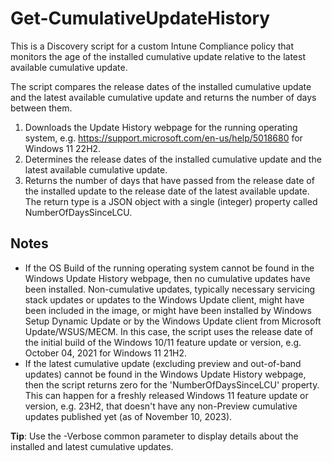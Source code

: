 # Get-CumulativeUpdateHistory

This is a Discovery script for a custom Intune Compliance policy that monitors the age of the installed cumulative update relative to the latest available cumulative update.

The script compares the release dates of the installed cumulative update and the latest available cumulative update and returns the number of days between them.

1. Downloads the Update History webpage for the running operating system, e.g. <https://support.microsoft.com/en-us/help/5018680> for Windows 11 22H2.
2. Determines the release dates of the installed cumulative update and the latest available cumulative update.
3. Returns the number of days that have passed from the release date of the installed update to the release date of the latest available update. The return type is a JSON object with a single (integer) property called NumberOfDaysSinceLCU.

## Notes

- If the OS Build of the running operating system cannot be found in the Windows Update History webpage, then no cumulative updates have been installed. Non-cumulative updates, typically necessary servicing stack updates or updates to the Windows Update client, might have been included in the image, or might have been installed by Windows Setup Dynamic Update or by the Windows Update client from Microsoft Update/WSUS/MECM. In this case, the script uses the release date of the initial build of the Windows 10/11 feature update or version, e.g. October 04, 2021 for Windows 11 21H2.
- If the latest cumulative update (excluding preview and out-of-band updates) cannot be found in the Windows Update History webpage, then the script returns zero for the 'NumberOfDaysSinceLCU' property. This can happen for a freshly released Windows 11 feature update or version, e.g. 23H2, that doesn't have any non-Preview cumulative updates published yet (as of November 10, 2023).

**Tip**: Use the -Verbose common parameter to display details about the installed and latest cumulative updates.
